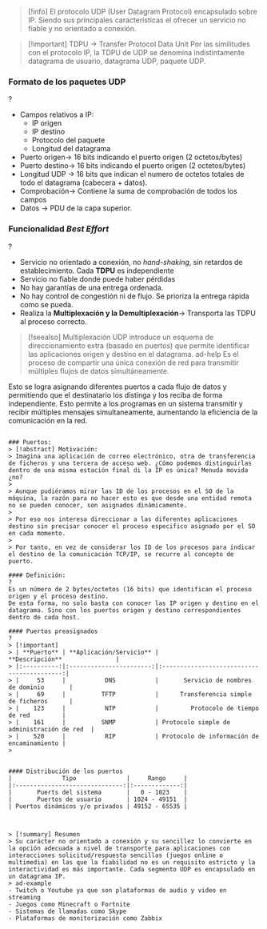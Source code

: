 > [!info]
> El protocolo UDP (User Datagram Protocol) encapsulado sobre IP. Siendo sus principales características el ofrecer un servicio no fiable y no orientado a conexión.

> [!important] TDPU -> Transfer Protocol Data Unit
> Por las similitudes con el protocolo IP, la TDPU de UDP se denomina indistintamente datagrama de usuario, datagrama UDP, paquete UDP.

### Formato de los paquetes UDP
?
- Campos relativos a IP:
	- IP origen
	- IP destino
	- Protocolo del paquete
	- Longitud del datagrama
- Puerto origen-> 16 bits indicando el puerto origen (2 octetos/bytes)
- Puerto destino-> 16 bits indicando el puerto origen (2 octetos/bytes)
- Longitud UDP -> 16 bits que indican el numero de octetos totales de todo el datagrama (cabecera + datos).
- Comprobación-> Contiene la suma de comprobación de todos los campos
- Datos -> PDU de la capa superior.

### Funcionalidad *Best Effort*
?
- Servicio no orientado a conexión, no *hand-shaking*, sin retardos de establecimiento. Cada **TDPU** es independiente
- Servicio no fiable donde puede haber pérdidas
- No hay garantías de una entrega ordenada.
- No hay control de congestión ni de flujo. Se prioriza la entrega rápida como se pueda.
- Realiza la **Multiplexación y la Demultiplexación**-> Transporta las TDPU al proceso correcto.

> [!seealso] Multiplexación
> UDP introduce un esquema de direccionamiento extra (basado en puertos) que permite identificar las aplicaciones origen y destino en el datagrama.
> ad-help
Es el proceso de compartir una única conexión de red para transmitir múltiples flujos de datos simultáneamente.

Esto se logra asignando diferentes puertos a cada flujo de datos y permitiendo que el destinatario los distinga y los reciba de forma independiente. Esto permite a los programas en un sistema transmitir y recibir múltiples mensajes simultaneamente, aumentando la eficiencia de la comunicación en la red.

```

### Puertos:
> [!abstract] Motivación:
> Imagina una aplicación de correo electrónico, otra de transferencia de ficheros y una tercera de acceso web. ¿Cómo podemos distinguirlas dentro de una misma estación final di la IP es única? Menuda movida ¿no?
> 
> Aunque pudiéramos mirar las ID de los procesos en el SO de la máquina, la razón para no hacer esto es que desde una entidad remota no se pueden conocer, son asignados dinámicamente.
> 
> Por eso nos interesa direccionar a las diferentes aplicaciones destino sin precisar conocer el proceso especifico asignado por el SO en cada momento.
> 
> Por tanto, en vez de considerar los ID de los procesos para indicar el destino de la comunicación TCP/IP, se recurre al concepto de puerto.

#### Definición:
?
Es un número de 2 bytes/octetos (16 bits) que identifican el proceso origen y el proceso destino.
De esta forma, no solo basta con conocer las IP origen y destino en el datagrama. Sino con los puertos origen y destino correspondientes dentro de cada host.

#### Puertos preasignados
?
> [!important]
> | **Puerto** | **Aplicación/Servicio** |              **Descripción**               |
> |:----------:|:-----------------------:|:------------------------------------------:|
> |     53     |           DNS           |       Servicio de nombres de dominio       |
> |     69     |          TFTP           |      Transferencia simple de ficheros      |
> |    123     |           NTP           |         Protocolo de tiempo de red         |
> |    161     |          SNMP           | Protocolo simple de administración de red  |
> |    520     |           RIP           | Protocolo de información de encaminamiento |
> 


#### Distribución de los puertos
|              Tipo              |     Rango     |
|:------------------------------:|:-------------:|
|       Puerts del sistema       |   0 - 1023    |
|       Puertos de usuario       | 1024 - 49151  |
| Puertos dinámicos y/o privados | 49152 - 65535 |



> [!summary] Resumen
> Su carácter no orientado a conexión y su sencillez lo convierte en la opción adecuada a nivel de transporte para aplicaciones con interacciones solicitud/respuesta sencillas (juegos online o multimedia) en las que la fiabilidad no es un requisito estricto y la interactividad es más importante. Cada segmento UDP es encapsulado en un datagrama IP.
> ad-example
- Twitch o Youtube ya que son plataformas de audio y video en streaming
- Juegos como Minecraft o Fortnite
- Sistemas de llamadas como Skype
- Plataformas de monitorización como Zabbix
```
